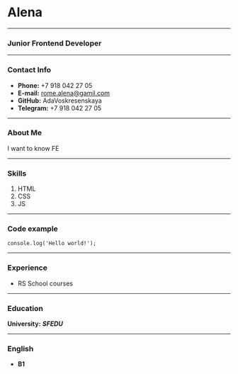 # Alena

---

### Junior Frontend Developer

---

### Contact Info

* **Phone:** +7 918 042 27 05
* **E-mail:** rome.alena@gamil.com
* **GitHub:** AdaVoskresenskaya
* **Telegram:** +7 918 042 27 05

---

### About Me

I want to know FE

---

### Skills

1. HTML
2. CSS
3. JS

---

### Code example

`console.log('Hello world!');`

---

### Experience

* RS School courses

---

### Education

**University:** ***SFEDU***

---

### English

* **B1**
